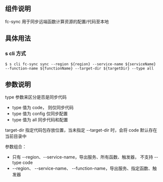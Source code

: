 ## 组件说明

fc-sync 用于同步远端函数计算资源的配置/代码至本地

## 具体用法

### s cli 方式

```
$ s cli fc-sync sync --region ${region} --service-name ${serviceName} --function-name ${functionName} --target-dir ${targetDir} --type all
```

## 参数说明

type 参数来区分是否是同步代码
- type 值为 code， 则仅同步代码
- type 值为 config 仅同步配置
- type 值为 all 同步代码和配置

target-dir 指定代码包存放位置，当未指定 --target-dir 时，会将 code 默认存在当前目录中

参数组合：
- 只有 --region、--service-name，导出服务、所有函数、触发器， 不支持 --type code
- --region、 --service-name、  --function-name，导出服务、指定函数、触发器
